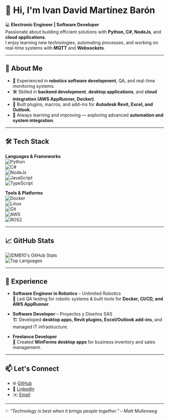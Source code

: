 # 👋 Hi, I'm Ivan David Martínez Barón  

💻 **Electronic Engineer | Software Developer**  
Passionate about building efficient solutions with **Python, C#, NodeJs**, and **cloud applications**.  
I enjoy learning new technologies, automating processes, and working on real-time systems with **MQTT** and **Websockets**.  

---

## 🚀 About Me
- 🎯 Experienced in **robotics software development**, QA, and real-time monitoring systems.  
- 🛠️ Skilled in **backend development**, **desktop applications**, and **cloud integration (AWS AppRunner, Docker)**.  
- 🔌 Built plugins, macros, and add-ins for **Autodesk Revit, Excel, and Outlook**.  
- 🌱 Always learning and improving — exploring advanced **automation and system integration**.  

---

## 🛠️ Tech Stack
**Languages & Frameworks**  
![Python](https://img.shields.io/badge/-Python-3776AB?logo=python&logoColor=white)  
![C#](https://img.shields.io/badge/-C%23-239120?logo=c-sharp&logoColor=white)  
![NodeJs](https://img.shields.io/badge/-NodeJs-339933?logo=node.js&logoColor=white)  
![JavaScript](https://img.shields.io/badge/-JavaScript-F7DF1E?logo=javascript&logoColor=black)  
![TypeScript](https://img.shields.io/badge/-TypeScript-3178C6?logo=typescript&logoColor=white)  

**Tools & Platforms**  
![Docker](https://img.shields.io/badge/-Docker-2496ED?logo=docker&logoColor=white)  
![Linux](https://img.shields.io/badge/-Linux-FCC624?logo=linux&logoColor=black)  
![Git](https://img.shields.io/badge/-Git-F05032?logo=git&logoColor=white)  
![AWS](https://img.shields.io/badge/-AWS-232F3E?logo=amazonaws&logoColor=white)  
![ROS2](https://img.shields.io/badge/-ROS2-22314E?logo=ros&logoColor=white)  

---

## 📈 GitHub Stats
![IDMB10's GitHub Stats](https://github-readme-stats.vercel.app/api?username=IDMB10&show_icons=true&theme=radical)  
![Top Languages](https://github-readme-stats.vercel.app/api/top-langs/?username=IDMB10&layout=compact&theme=radical)  

---

## 💼 Experience
- **Software Engineer in Robotics** – Unlimited Robotics  
  🦾 Led QA testing for robotic systems & built tools for **Docker, CI/CD, and AWS AppRunner**.  

- **Software Developer** – Proyectos y Diseños SAS  
  🏗️ Developed **desktop apps, Revit plugins, Excel/Outlook add-ins**, and managed IT infrastructure.  

- **Freelance Developer**  
  🛒 Created **WinForms desktop apps** for business inventory and sales management.  

---

## 📫 Let's Connect
- 🌐 [GitHub](https://github.com/IDMB10)  
- 💼 [LinkedIn](https://www.linkedin.com/in/ivan-david-martinez-baron-84a569157/)  
- ✉️ [Email](mailto:ivandavid.martinez10@gmail.com)  

---

✨ *“Technology is best when it brings people together.” – Matt Mullenweg*
